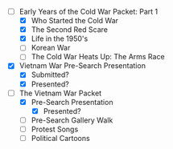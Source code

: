 - [ ] Early Years of the Cold War Packet: Part 1
	- [x] Who Started the Cold War
	- [x] The Second Red Scare
	- [x] Life in the 1950's
	- [ ] Korean War
	- [ ] The Cold War Heats Up: The Arms Race
- [x] Vietnam War Pre-Search Presentation
	- [x] Submitted?
	- [x] Presented?
- [ ] The Vietnam War Packet
	- [x] Pre-Search Presentation
		- [x] Presented?
	- [ ] Pre-Search Gallery Walk
	- [ ] Protest Songs
	- [ ] Political Cartoons